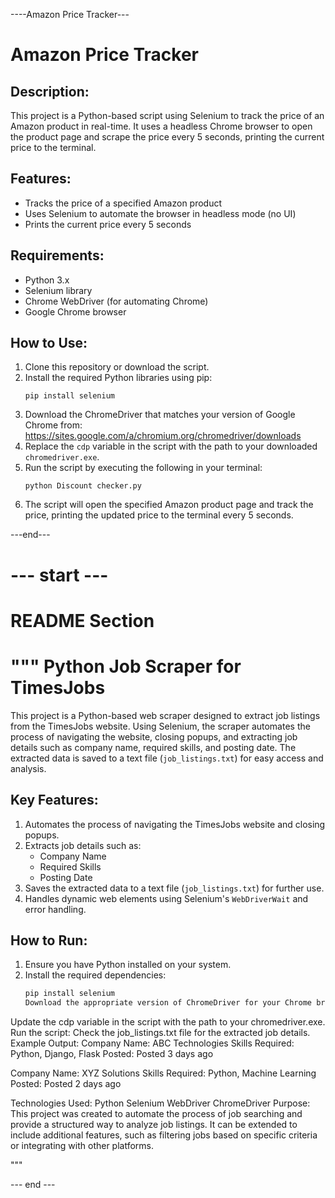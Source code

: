 ----Amazon Price Tracker---

# Amazon Price Tracker

## Description:
This project is a Python-based script using Selenium to track the price of an Amazon product in real-time. It uses a headless Chrome browser to open the product page and scrape the price every 5 seconds, printing the current price to the terminal.

## Features:
- Tracks the price of a specified Amazon product
- Uses Selenium to automate the browser in headless mode (no UI)
- Prints the current price every 5 seconds

## Requirements:
- Python 3.x
- Selenium library
- Chrome WebDriver (for automating Chrome)
- Google Chrome browser

## How to Use:
1. Clone this repository or download the script.
2. Install the required Python libraries using pip:
    ```
    pip install selenium
    ```
3. Download the ChromeDriver that matches your version of Google Chrome from: https://sites.google.com/a/chromium.org/chromedriver/downloads
4. Replace the `cdp` variable in the script with the path to your downloaded `chromedriver.exe`.
5. Run the script by executing the following in your terminal:
    ```
    python Discount checker.py
    ```
6. The script will open the specified Amazon product page and track the price, printing the updated price to the terminal every 5 seconds.

---end---
# --- start ---
# README Section

"""
Python Job Scraper for TimesJobs
================================

This project is a Python-based web scraper designed to extract job listings from the TimesJobs website. 
Using Selenium, the scraper automates the process of navigating the website, closing popups, and extracting 
job details such as company name, required skills, and posting date. The extracted data is saved to a text 
file (`job_listings.txt`) for easy access and analysis.

Key Features:
-------------
1. Automates the process of navigating the TimesJobs website and closing popups.
2. Extracts job details such as:
   - Company Name
   - Required Skills
   - Posting Date
3. Saves the extracted data to a text file (`job_listings.txt`) for further use.
4. Handles dynamic web elements using Selenium's `WebDriverWait` and error handling.

How to Run:
-----------
1. Ensure you have Python installed on your system.
2. Install the required dependencies:
   ```bash
   pip install selenium
   Download the appropriate version of ChromeDriver for your Chrome browser version from: https://chromedriver.chromium.org/downloads
Update the cdp variable in the script with the path to your chromedriver.exe.
Run the script:
Check the job_listings.txt file for the extracted job details.
Example Output:
Company Name: ABC Technologies Skills Required: Python, Django, Flask Posted: Posted 3 days ago

Company Name: XYZ Solutions Skills Required: Python, Machine Learning Posted: Posted 2 days ago

Technologies Used:
Python
Selenium WebDriver
ChromeDriver
Purpose:
This project was created to automate the process of job searching and provide a structured way to analyze job listings. It can be extended to include additional features, such as filtering jobs based on specific criteria or integrating with other platforms.

"""

--- end ---

